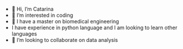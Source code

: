 - 👋 Hi, I’m Catarina
- 👀 I’m interested in coding
- 🌱 I have a master on biomedical engineering
- I have experience in python language and I am looking to learn other languages
- 💞️ I’m looking to collaborate on data analysis



